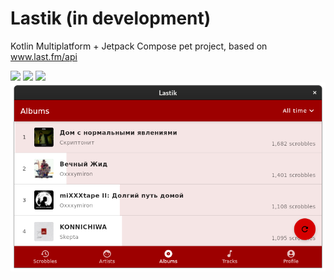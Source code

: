 # Lastik (in development)
Kotlin Multiplatform + Jetpack Compose pet project, based on www.last.fm/api

<img src="screenshots/resents.jpg" width="260px"> <img src="screenshots/albums.jpg" width="260px"> <img src="screenshots/profile.jpg" width="260px">
<img src="screenshots/desktop.png" width="800px">